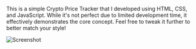 This is a simple Crypto Price Tracker that I developed using HTML, CSS, and JavaScript. While it's not perfect due to limited development time, it effectively demonstrates the core concept.
Feel free to tweak it further to better match your style!

![Screenshot](https://github.com/Rezamns/Crypto-Price-Tracker/assets/57560653/14d9e680-216b-4ef7-aa8d-2c0c2ea5f813)

